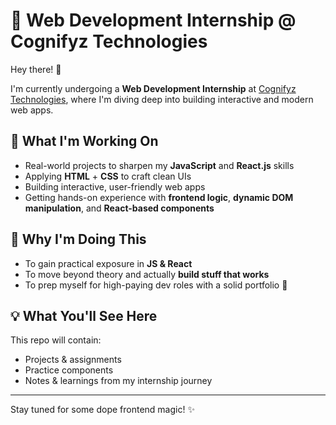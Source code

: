 # 🧠 Web Development Internship @ Cognifyz Technologies

Hey there! 👋

I'm currently undergoing a **Web Development Internship** at [Cognifyz Technologies](https://www.cognifyz.com), where I'm diving deep into building interactive and modern web apps.

## 🚀 What I'm Working On

- Real-world projects to sharpen my **JavaScript** and **React.js** skills  
- Applying **HTML** + **CSS** to craft clean UIs  
- Building interactive, user-friendly web apps  
- Getting hands-on experience with **frontend logic**, **dynamic DOM manipulation**, and **React-based components**

## 🎯 Why I'm Doing This

- To gain practical exposure in **JS & React**  
- To move beyond theory and actually **build stuff that works**  
- To prep myself for high-paying dev roles with a solid portfolio 💼

## 💡 What You'll See Here

This repo will contain:
- Projects & assignments
- Practice components
- Notes & learnings from my internship journey

---

Stay tuned for some dope frontend magic! ✨
